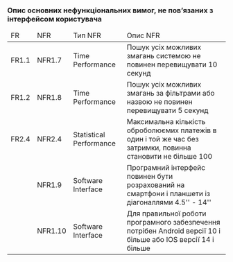 ### Опис основних нефункціональних вимог, не пов’язаних з інтерфейсом користувача

<table>
    <thead>
        <tr>
            <td>FR</td>
            <td>NFR</td>
            <td>Тип NFR</td>
            <td>Опис NFR</td>
        </tr>
    </thead>
    <tbody>
        <tr>
            <td>FR1.1</td>
            <td>NFR1.7</td>
            <td>Time Performance</td>
            <td>Пошук усіх можливих змагань системою не повинен перевищувати 10 секунд</td>
        </tr>
        <tr>
            <td>FR1.2</td>
            <td>NFR1.8</td>
            <td>Time Performance</td>
            <td>Пошук усіх можливих змагань за фільтрами або назвою не повинен перевищувати 5 секунд</td>
        </tr>
        <tr>
            <td>FR2.4</td>
            <td>NFR2.4</td>
            <td>Statistical Performance</td>
            <td>Максимальна кількість оброболюємих платежів в один і той же час без затримки, повинна становити не більше 100</td>
        </tr>
        <tr>
            <td></td>
            <td>NFR1.9</td>
            <td>Software Interface</td>
            <td>Програмний інтерфейс повинен бути розрахований на смартфони і планшети із діагоналлями 4.5'' - 14''</td>
        </tr>
        <tr>
            <td></td>
            <td>NFR1.10</td>
            <td>Software Interface</td>
            <td>Для правильної роботи програмного забезпечення потрібен Android версії 10 і більше або IOS версії 14 і більше</td>
        </tr>
    </tbody>
</table>
